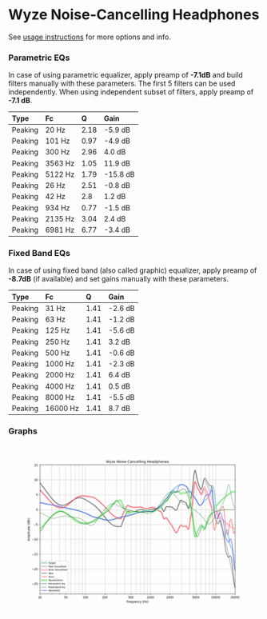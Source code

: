 # Wyze Noise-Cancelling Headphones
See [usage instructions](https://github.com/jaakkopasanen/AutoEq#usage) for more options and info.

### Parametric EQs
In case of using parametric equalizer, apply preamp of **-7.1dB** and build filters manually
with these parameters. The first 5 filters can be used independently.
When using independent subset of filters, apply preamp of **-7.1 dB**.

| Type    | Fc      |    Q | Gain     |
|:--------|:--------|:-----|:---------|
| Peaking | 20 Hz   | 2.18 | -5.9 dB  |
| Peaking | 101 Hz  | 0.97 | -4.9 dB  |
| Peaking | 300 Hz  | 2.96 | 4.0 dB   |
| Peaking | 3563 Hz | 1.05 | 11.9 dB  |
| Peaking | 5122 Hz | 1.79 | -15.8 dB |
| Peaking | 26 Hz   | 2.51 | -0.8 dB  |
| Peaking | 42 Hz   | 2.8  | 1.2 dB   |
| Peaking | 934 Hz  | 0.77 | -1.5 dB  |
| Peaking | 2135 Hz | 3.04 | 2.4 dB   |
| Peaking | 6981 Hz | 6.77 | -3.4 dB  |

### Fixed Band EQs
In case of using fixed band (also called graphic) equalizer, apply preamp of **-8.7dB**
(if available) and set gains manually with these parameters.

| Type    | Fc       |    Q | Gain    |
|:--------|:---------|:-----|:--------|
| Peaking | 31 Hz    | 1.41 | -2.6 dB |
| Peaking | 63 Hz    | 1.41 | -1.2 dB |
| Peaking | 125 Hz   | 1.41 | -5.6 dB |
| Peaking | 250 Hz   | 1.41 | 3.2 dB  |
| Peaking | 500 Hz   | 1.41 | -0.6 dB |
| Peaking | 1000 Hz  | 1.41 | -2.3 dB |
| Peaking | 2000 Hz  | 1.41 | 6.4 dB  |
| Peaking | 4000 Hz  | 1.41 | 0.5 dB  |
| Peaking | 8000 Hz  | 1.41 | -5.5 dB |
| Peaking | 16000 Hz | 1.41 | 8.7 dB  |

### Graphs
![](./Wyze%20Noise-Cancelling%20Headphones.png)